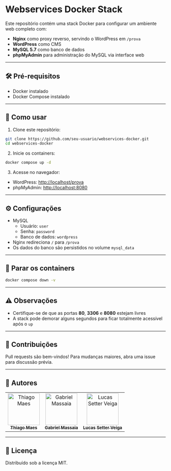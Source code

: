 # Webservices Docker Stack

Este repositório contém uma stack Docker para configurar um ambiente web completo com:

- **Nginx** como proxy reverso, servindo o WordPress em `/prova`
- **WordPress** como CMS
- **MySQL 5.7** como banco de dados
- **phpMyAdmin** para administração do MySQL via interface web

---

## 🛠 Pré-requisitos

- Docker instalado
- Docker Compose instalado

---

## 🚀 Como usar

1. Clone este repositório:
```bash
git clone https://github.com/seu-usuario/webservices-docker.git
cd webservices-docker
```

2. Inicie os containers:
```bash
docker compose up -d
```

3. Acesse no navegador:
- WordPress: [http://localhost/prova](http://localhost/prova)
- phpMyAdmin: [http://localhost:8080](http://localhost:8080)

---

## ⚙️ Configurações

- MySQL
  - Usuário: `user`
  - Senha: `password`
  - Banco de dados: `wordpress`
- Nginx redireciona `/` para `/prova`
- Os dados do banco são persistidos no volume `mysql_data`

---

## 🛑 Parar os containers

```bash
docker compose down -v
```

---

## ⚠️ Observações

- Certifique-se de que as portas **80**, **3306** e **8080** estejam livres
- A stack pode demorar alguns segundos para ficar totalmente acessível após o `up`

---

## 🤝 Contribuições

Pull requests são bem-vindos! Para mudanças maiores, abra uma issue para discussão prévia.

---

## 👥 Autores

<table>
  <tr>
    <td align="center">
      <a href="https://github.com/thiagomaes">
        <img src="https://github.com/thiagomaes.png" width="100px;" alt="Thiago Maes"/>
        <br />
        <sub><b>Thiago Maes</b></sub>
      </a>
    </td>
    <td align="center">
      <a href="https://github.com/gabrielmassaia">
        <img src="https://github.com/gabrielmassaia.png" width="100px;" alt="Gabriel Massaia"/>
        <br />
        <sub><b>Gabriel Massaia</b></sub>
      </a>
    </td>
    <td align="center">
      <a href="https://github.com/LucasSetterVeiga">
        <img src="https://github.com/LucasSetterVeiga.png" width="100px;" alt="Lucas Setter Veiga"/>
        <br />
        <sub><b>Lucas Setter Veiga</b></sub>
      </a>
    </td>
  </tr>
</table> 

---

## 📄 Licença

Distribuído sob a licença MIT.
